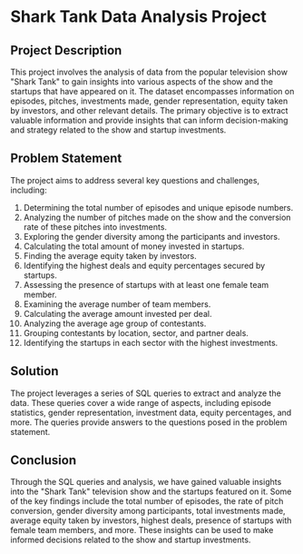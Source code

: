 # Shark Tank Data Analysis Project

## Project Description
This project involves the analysis of data from the popular television show "Shark Tank" to gain insights into various aspects of the show and the startups that have appeared on it. The dataset encompasses information on episodes, pitches, investments made, gender representation, equity taken by investors, and other relevant details. The primary objective is to extract valuable information and provide insights that can inform decision-making and strategy related to the show and startup investments.

## Problem Statement
The project aims to address several key questions and challenges, including:

1. Determining the total number of episodes and unique episode numbers.
2. Analyzing the number of pitches made on the show and the conversion rate of these pitches into investments.
3. Exploring the gender diversity among the participants and investors.
4. Calculating the total amount of money invested in startups.
5. Finding the average equity taken by investors.
6. Identifying the highest deals and equity percentages secured by startups.
7. Assessing the presence of startups with at least one female team member.
8. Examining the average number of team members.
9. Calculating the average amount invested per deal.
10. Analyzing the average age group of contestants.
11. Grouping contestants by location, sector, and partner deals.
12. Identifying the startups in each sector with the highest investments.

## Solution
The project leverages a series of SQL queries to extract and analyze the data. These queries cover a wide range of aspects, including episode statistics, gender representation, investment data, equity percentages, and more. The queries provide answers to the questions posed in the problem statement.

## Conclusion
Through the SQL queries and analysis, we have gained valuable insights into the "Shark Tank" television show and the startups featured on it. Some of the key findings include the total number of episodes, the rate of pitch conversion, gender diversity among participants, total investments made, average equity taken by investors, highest deals, presence of startups with female team members, and more. These insights can be used to make informed decisions related to the show and startup investments.

